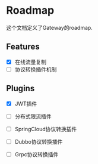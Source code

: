# Roadmap
这个文档定义了Gateway的roadmap.

## Features
- [x] 在线流量复制
- [ ] 协议转换插件机制

## Plugins
- [x] JWT插件
- [ ] 分布式限流插件
- [ ] SpringCloud协议转换插件
- [ ] Dubbo协议转换插件
- [ ] Grpc协议转换插件

